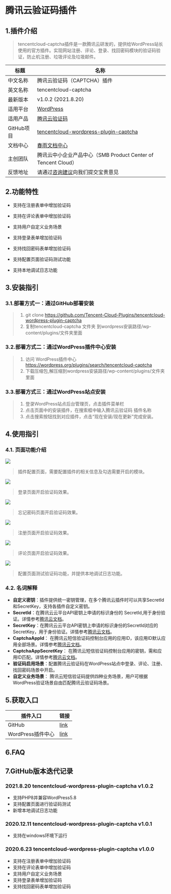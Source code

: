 # 腾讯云验证码插件

## 1.插件介绍

> tencentcloud-captcha插件是一款腾讯云研发的，提供给WordPress站长使用的官方插件。实现网站注册、评论、登录、找回密码模块的验证码验证，防止机注册、垃圾评论及垃圾邮件。

| 标题       | 名称                                                         |
| ---------- | ------------------------------------------------------------ |
| 中文名称   | 腾讯云验证码（CAPTCHA）插件                                  |
| 英文名称   | tencentcloud-captcha                                         |
| 最新版本   | v1.0.2 (2021.8.20)                                          |
| 适用平台   | [WordPress](https://wordpress.org/)                          |
| 适用产品   | [腾讯云验证码](https://cloud.tencent.com/document/product/1110/36334) |
| GitHub项目 | [tencentcloud-wordpress-plugin-captcha](https://github.com/Tencent-Cloud-Plugins/tencentcloud-wordpress-plugin-captcha) |
| 文档中心   | [春雨文档中心](https://openapp.qq.com/docs/Wordpress/captcha.html) |
| 主创团队   | 腾讯云中小企业产品中心（SMB Product Center of Tencent Cloud） |
| 反馈地址   | 请通过[咨询建议](https://support.qq.com/products/164613)向我们提交宝贵意见  |



## 2.功能特性

- 支持在注册表单中增加验证码

- 支持在评论表单中增加验证码

- 支持用户自定义业务场景

- 支持登录表单增加验证码

- 支持找回密码表单增加验证码

- 支持配置页面验证码测试功能

- 支持本地调试日志功能

## 3.安装指引

### 3.1.部署方式一：通过GitHub部署安装

> 1. git clone https://github.com/Tencent-Cloud-Plugins/tencentcloud-wordpress-plugin-captcha
> 2. 复制tencentcloud-captcha 文件夹 到wordpress安装路径/wp-content/plugins/文件夹里面



### 3.2.部署方式二：通过WordPress插件中心安装

> 1. 访问 WordPress插件中心 https://wordpress.org/plugins/search/tencentcloud-captcha
> 2. 下载压缩包,解压缩到wordpress安装路径/wp-content/plugins/文件夹里面



### 3.3.部署方式三：通过WordPress站点安装

> 1. 登录WordPress站点后台管理页，点击插件菜单栏
> 2. 点击页面中的安装插件，在搜索框中输入腾讯云验证码 插件名称
> 3. 点击搜索按钮找到对应插件，点击“现在安装/现在更新”完成安装。



## 4.使用指引

### 4.1. 页面功能介绍

![](./images/captcha1.png)

> 插件配置页面，需要配置插件的相关信息及勾选需要开启的模块。

![](./images/captcha2.png)

> 登录页面开启验证码效果。

![](./images/captcha3.png)

> 忘记密码页面开启验证码效果。

![](./images/captcha4.png)

> 注册页面开启验证码效果。

![](./images/captcha5.png)

> 评论页面开启验证码效果。

![](./images/captcha6.png)
 
 > 配置页面测试验证码功能，并提供本地调试日志功能。

### 4.2. 名词解释

- **自定义密钥**：插件提供统一密钥管理，在多个腾讯云插件时可以共享SecretId和SecretKey，支持各插件自定义密钥。
- **SecretId**：在腾讯云云平台API密钥上申请的标识身份的 SecretId,用于身份验证。详情参考[腾讯云文档](https://cloud.tencent.com/document/product)。
- **SecretKey**：在腾讯云云平台API密钥上申请的标识身份的SecretId对应的SecretKey，用于身份验证。详情参考[腾讯云文档](https://cloud.tencent.com/document/product)。
- **CaptchaAppId**： 在腾讯云短信验证码控制台应用的应用ID，该应用ID默认应用全部场景。详情参考[腾讯云文档](https://cloud.tencent.com/document/product)。
- **CaptchaAppSecretKey**： 在腾讯云短信验证码控制台应用的密钥，需和应用ID匹配。详情参考[腾讯云文档](https://cloud.tencent.com/document/product)。
- **验证码启用场景**：配置腾讯云验证码在WordPress站点中登录、评论、注册、找回密码场景中开启。
- **自定义业务场景**： 腾讯云短信验证码提供四种业务场景，用户可根据WordPress验证场景自由匹配腾讯云验证码场景。



## 5.获取入口

| 插件入口          | 链接                                                         |
| ----------------- | ------------------------------------------------------------ |
| GitHub            | [link](https://github.com/Tencent-Cloud-Plugins/tencentcloud-wordpress-plugin-captcha) |
| WordPress插件中心 | [link](https://wordpress.org/plugins/search/tencentcloud-captcha) |

## 6.FAQ



## 7.GitHub版本迭代记录
### 2021.8.20 tencentcloud-wordpress-plugin-captcha v1.0.2
- 支持PHP8并兼容WordPress5.8
- 支持配置页面进行验证码测试
- 新增本地调试日志功能

### 2020.12.11 tencentcloud-wordpress-plugin-captcha v1.0.1
- 支持在windows环境下运行

### 2020.6.23 tencentcloud-wordpress-plugin-captcha v1.0.0

- 支持在注册表单中增加验证码
- 支持在评论表单中增加验证码
- 支持用户自定义业务场景
- 支持登录表单增加验证码
- 支持找回密码表单增加验证码

